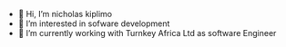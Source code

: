 - 👋 Hi, I’m nicholas kiplimo
- 👀 I’m interested in sofware development
- 🌱 I’m currently working with Turnkey Africa Ltd as software Engineer
<!---
nicholaskiplimo5/nicholaskiplimo5 is a ✨ special ✨ repository because its `README.md` (this file) appears on your GitHub profile.
You can click the Preview link to take a look at your changes.
--->
